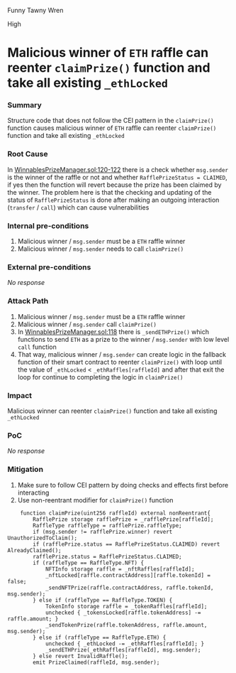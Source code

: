 Funny Tawny Wren

High

# Malicious winner of `ETH` raffle can reenter `claimPrize()` function and take all existing `_ethLocked`

### Summary

Structure code that does not follow the CEI pattern in the `claimPrize()` function causes malicious winner of `ETH` raffle can reenter `claimPrize()` function and take all existing `_ethLocked`

### Root Cause

In [WinnablesPrizeManager.sol:120-122](https://github.com/sherlock-audit/2024-08-winnables-raffles/blob/main/public-contracts/contracts/WinnablesPrizeManager.sol#L120-L122) there is a check whether `msg.sender` is the winner of the raffle or not and whether `RafflePrizeStatus = CLAIMED`, if yes then the function will revert because the prize has been claimed by the winner. The problem here is that the checking and updating of the status of `RafflePrizeStatus` is done after making an outgoing interaction (`transfer` / `call`) which can cause vulnerabilities

### Internal pre-conditions

1. Malicious winner / `msg.sender` must be a `ETH` raffle winner
2. Malicious winner / `msg.sender` needs to call `claimPrize()`

### External pre-conditions

_No response_

### Attack Path

1. Malicious winner / `msg.sender` must be a `ETH` raffle winner
2. Malicious winner / `msg.sender` call `claimPrize()`
3. In [WinnablesPrizeManager.sol:118](https://github.com/sherlock-audit/2024-08-winnables-raffles/blob/main/public-contracts/contracts/WinnablesPrizeManager.sol#L118) there is `_sendETHPrize()` which functions to send `ETH` as a prize to the winner / `msg.sender` with low level `call` function
4. That way, malicious winner / `msg.sender` can create logic in the fallback function of their smart contract to reenter `claimPrize()` with loop until the value of `_ethLocked` < `_ethRaffles[raffleId]` and after that exit the loop for continue to completing the logic in `claimPrize()`

### Impact

Malicious winner can reenter `claimPrize()` function and take all existing `_ethLocked`

### PoC

_No response_

### Mitigation

1. Make sure to follow CEI pattern by doing checks and effects first before interacting
2. Use non-reentrant modifier for `claimPrize()` function

```solidity
    function claimPrize(uint256 raffleId) external nonReentrant{
        RafflePrize storage rafflePrize = _rafflePrize[raffleId];
        RaffleType raffleType = rafflePrize.raffleType;
        if (msg.sender != rafflePrize.winner) revert UnauthorizedToClaim();
        if (rafflePrize.status == RafflePrizeStatus.CLAIMED) revert AlreadyClaimed();
        rafflePrize.status = RafflePrizeStatus.CLAIMED;
        if (raffleType == RaffleType.NFT) {
            NFTInfo storage raffle = _nftRaffles[raffleId];
            _nftLocked[raffle.contractAddress][raffle.tokenId] = false;
            _sendNFTPrize(raffle.contractAddress, raffle.tokenId, msg.sender);
        } else if (raffleType == RaffleType.TOKEN) {
            TokenInfo storage raffle = _tokenRaffles[raffleId];
            unchecked { _tokensLocked[raffle.tokenAddress] -= raffle.amount; }
            _sendTokenPrize(raffle.tokenAddress, raffle.amount, msg.sender);
        } else if (raffleType == RaffleType.ETH) {
            unchecked { _ethLocked -= _ethRaffles[raffleId]; }
            _sendETHPrize(_ethRaffles[raffleId], msg.sender);
        } else revert InvalidRaffle();
        emit PrizeClaimed(raffleId, msg.sender);
```